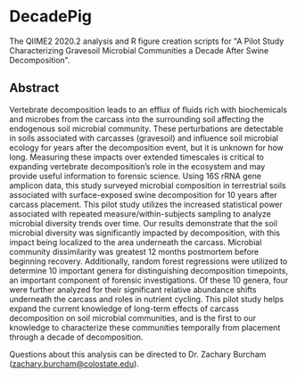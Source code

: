 # DecadePig
The QIIME2 2020.2 analysis and R figure creation scripts for "A Pilot Study Characterizing Gravesoil Microbial Communities a Decade After Swine Decomposition".

## Abstract
Vertebrate decomposition leads to an efflux of fluids rich with biochemicals and microbes from the carcass into the surrounding soil affecting the endogenous soil microbial community. These perturbations are detectable in soils associated with carcasses (gravesoil) and influence soil microbial ecology for years after the decomposition event, but it is unknown for how long. Measuring these impacts over extended timescales is critical to expanding vertebrate decomposition’s role in the ecosystem and may provide useful information to forensic science. Using 16S rRNA gene amplicon data, this study surveyed microbial composition in terrestrial soils associated with surface-exposed swine decomposition for 10 years after carcass placement. This pilot study utilizes the increased statistical power associated with repeated measure/within-subjects sampling to analyze microbial diversity trends over time. Our results demonstrate that the soil microbial diversity was significantly impacted by decomposition, with this impact being localized to the area underneath the carcass. Microbial community dissimilarity was greatest 12 months postmortem before beginning recovery. Additionally, random forest regressions were utilized to determine 10 important genera for distinguishing decomposition timepoints, an important component of forensic investigations. Of these 10 genera, four were further analyzed for their significant relative abundance shifts underneath the carcass and roles in nutrient cycling. This pilot study helps expand the current knowledge of long-term effects of carcass decomposition on soil microbial communities, and is the first to our knowledge to characterize these communities temporally from placement through a decade of decomposition.

Questions about this analysis can be directed to Dr. Zachary Burcham (zachary.burcham@colostate.edu). 
